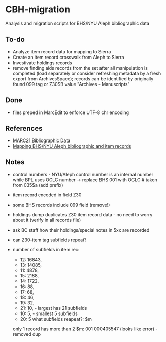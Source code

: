 # CBH-migration
 Analysis and migration scripts for BHS/NYU Aleph bibliographic data


## To-do
+ Analyze item record data for mapping to Sierra
+ Create an item record crosswalk from Aleph to Sierra
+ Investivate holdings records
+ remove finding aids records from the set after all manipulation is completed (load separately or consider refreshing metadata by a fresh export from ArchivesSpace); records can be identified by originally found 099 tag or Z30$B value "Archives - Manuscripts"

## Done
+ files preped in MarcEdit to enforce UTF-8 chr encoding



## References
+ [MARC21 Bibliographic Data](https://www.loc.gov/marc/bibliographic/)
+ [Mapping BHS/NYU Aleph bibliographic and item records](https://docs.google.com/spreadsheets/d/19CPV3APa_wotCb2KLEjoiJF8IKdmbhuHEnqvFdqDhmQ/edit?usp=sharing)


## Notes
+ control numbers - NYU/Aleph control number is an internal number while BPL uses OCLC number -> replace BHS 001 with OCLC # taken from 035$a (add prefix)
+ item record encoded in field Z30
+ some BHS records include 099 field (remove!)
+ holdings dump duplicates Z30 item record data - no need to worry about it (verify in all records file)
+ ask BC staff how their holdings/special notes in 5xx are recorded
+ can Z30-item tag subfields repeat?
+ number of subfields in item rec:
    + 12: 16843,
    + 13: 14085,
    + 11: 4878,
    + 15: 2188,
    + 14: 1722,
    + 16: 88,
    + 17: 68,
    + 18: 46,
    + 19: 32,
    + 21: 10, - largest has 21 subfields
    + 10: 5,  - smallest 5 subfields
    + 20: 5
    what subfields reapeat?: $m

    only 1 record has more than 2 $m: 001  000405547 (looks like error) - removed dup